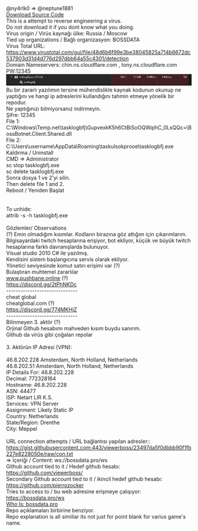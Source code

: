 <br>@ny4rlk0 => @neptune1881
<br><a href="https://github.com/neptune1881/VirusesThatIFoundInRandomly/releases/download/BossBotnetVirusSourceCode/BossBotnetSourceCode.zip">Download Source Code</a>
<br>This is a attempt to reverse engineering a virus. 
<br>Do not download it if you dont know what you doing.
<br>Virus origin / Virüs kaynağı ülke: Russia / Moscow
<br>Tied up organizations / Bağlı organizasyon: BOSSDATA
<br>Virus Total URL: https://www.virustotal.com/gui/file/48d6b6f99e3be38045825a714b6672dc537903d31d4d776d297dbb64a55c4301/detection
<br>Domain Nameservers: chin.ns.cloudflare.com , tony.ns.cloudflare.com
<br>PW:12345
<br><img src="Taskmgr.png">
<br>Bu bir zararlı yazılımın tersine mühendislikle kaynak kodunun okunup ne yaptığını ve hangi ip adreslerini kullandığını tahmin etmeye yönelik bir repodur.
<br>Ne yaptığınızı bilmiyorsanız indirmeyin.
<br>Şifre: 12345
<br>File 1:
<br>C:\Windows\Temp\.net\tasklogbfj\GupvexkK5h6CtBiSoOQWqihC_0LsQQc=\BossBotnet.Client.Shared.dll
<br>File 2:
<br>C:\Users\username\AppData\Roaming\taskulsokprooe\tasklogbfj.exe
<br>Kaldırma / Uninstall
<br>CMD => Administrator
<br>sc stop tasklogbfj.exe
<br>sc delete tasklogbfj.exe
<br>Sonra dosya 1 ve 2'yi silin.
<br>Then delete file 1 and 2.
<br>Reboot / Yeniden Başlat
<br>
<br>
<br>To unhide:
<br>attrib -s -h tasklogbfj.exe
<br>
<br>Gözlemler/ Observations
<br>(?) Emin olmadığım kısımlar. Kodların birazına göz attığım için çıkarımlarım.
<br>Bilgisayardaki twitch hesaplarına erişiyor, bot ekliyor, küçük ve büyük twitch hesaplarına farklı davranışlarda bulunuyor.
<br>Visual studio 2010 C# ile yazılmış.
<br>Kendisini sistem başlangıcına servis olarak ekliyor.
<br>Yönetici seviyesinde komut satırı erişimi var (?)
<br>Bulaştıran muhtemel zararlılar
<br> www.pushbane.online (?)
<br> https://discord.gg/2tPhNKDc
<br>------------------------------
<br>cheat global
<br> cheatglobal.com (?)
<br> https://discord.gg/774MKHjZ
<br>------------------------------
<br>Bilinmeyen 3. aktör (?)
<br> Orjinal Github hesabımı mahveden kısım buydu sanırım.
<br> Github da virüs gibi çoğalan repolar
<br>
<br>3. Aktörün IP Adresi (VPN):
<br>
<br>46.8.202.228 Amsterdam, North Holland, Netherlands
<br>46.8.202.51 Amsterdam, North Holland, Netherlands
<br>IP Details For: 46.8.202.228
<br>Decimal: 772328164
<br>Hostname: 46.8.202.228
<br>ASN: 44477
<br>ISP: Netart LIR K.S.
<br>Services: VPN Server
<br>Assignment: Likely Static IP
<br>Country: Netherlands
<br>State/Region: Drenthe
<br>City: Meppel
<br>
<br>URL connection attempts / URL bağlantısı yapılan adresler::
<br> <a href="https://gist.githubusercontent.com:443/viewerboss/23497da5f0dbbb90f1fb227e8228050e/raw/con.txt">https://gist.githubusercontent.com:443/viewerboss/23497da5f0dbbb90f1fb227e8228050e/raw/con.txt</a>
<br>=> İçeriği / Content: ws://bossdata.pro/ws
<br>Github account tied to it / Hedef github hesabı: <a href="https://github.com/viewerboss/">https://github.com/viewerboss/</a>
<br>Secondary Github account tied to it / ikincil hedef github hesabı: <a href="https://github.com/pierrozocker/">https://github.com/pierrozocker</a>
<br>Tries to access to / bu web adresine erişmeye çalışıyor:  <a href="https://bossdata.pro/ws">https://bossdata.pro/ws</a>
<br> <a href="https://www.whois.com/whois/bossdata.pro">Who Is: bossdata.pro</a>
<br>Repo açıklamaları birbirine benziyor.
<br>Repo explanation is all similiar its not just for point blank for varius game's name.
